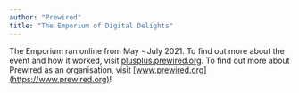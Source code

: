 ```yaml
---
author: "Prewired"
title: "The Emporium of Digital Delights"
---
```


The Emporium ran online from May - July 2021. To find out more about the event and how it worked, visit [plusplus.prewired.org](https://plusplus.prewired.org/). To find out more about Prewired as an organisation, visit [www.prewired.org](https://www.prewired.org)!